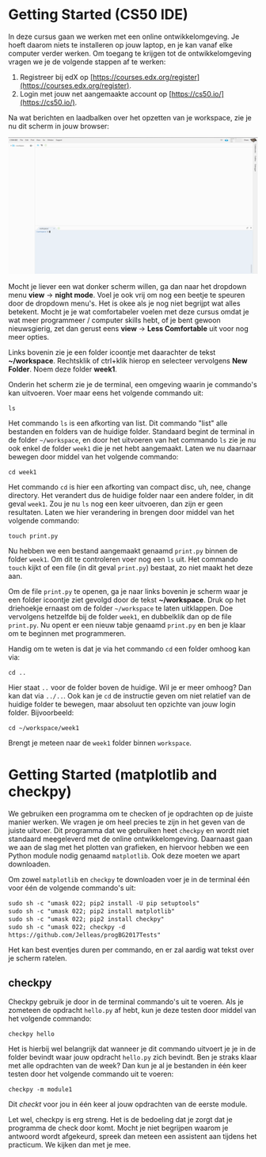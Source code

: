 # Getting Started (CS50 IDE)

In deze cursus gaan we werken met een online ontwikkelomgeving. Je hoeft daarom niets te installeren op jouw laptop, en je kan vanaf elke computer verder werken. Om toegang te krijgen tot de ontwikkelomgeving vragen we je de volgende stappen af te werken:

1. Registreer bij edX op [https://courses.edx.org/register](https://courses.edx.org/register). 
2. Login met jouw net aangemaakte account op [https://cs50.io/](https://cs50.io/).

Na wat berichten en laadbalken over het opzetten van je workspace, zie je nu dit scherm in jouw browser:

![cs50](cs50.png)

Mocht je liever een wat donker scherm willen, ga dan naar het dropdown menu **view** -> **night mode**. Voel je ook vrij om nog een beetje te speuren door de dropdown menu's. Het is okee als je nog niet begrijpt wat alles betekent. Mocht je je wat comfortabeler voelen met deze cursus omdat je wat meer programmeer / computer skills hebt, of je bent gewoon nieuwsgierig, zet dan gerust eens **view** -> **Less Comfortable** uit voor nog meer opties.

Links bovenin zie je een folder icoontje met daarachter de tekst **~/workspace**. Rechtsklik of ctrl+klik hierop en selecteer vervolgens **New Folder**. Noem deze folder **week1**. 

Onderin het scherm zie je de terminal, een omgeving waarin je commando's kan uitvoeren. Voer maar eens het volgende commando uit:

    ls

Het commando `ls` is een afkorting van list. Dit commando "list" alle bestanden en folders van de huidige folder. Standaard begint de terminal in de folder `~/workspace`, en door het uitvoeren van het commando `ls` zie je nu ook enkel de folder `week1` die je net hebt aangemaakt. Laten we nu daarnaar bewegen door middel van het volgende commando:

    cd week1

Het commando `cd` is hier een afkorting van compact disc, uh, nee, change directory. Het verandert dus de huidige folder naar een andere folder, in dit geval `week1`. Zou je nu `ls` nog een keer uitvoeren, dan zijn er geen resultaten. Laten we hier verandering in brengen door middel van het volgende commando:

    touch print.py

Nu hebben we een bestand aangemaakt genaamd `print.py` binnen de folder `week1`. Om dit te controleren voer nog een `ls` uit. Het commando `touch` kijkt of een file (in dit geval `print.py`) bestaat, zo niet maakt het deze aan. 

Om de file `print.py` te openen, ga je naar links bovenin je scherm waar je een folder icoontje ziet gevolgd door de tekst **~/workspace**. Druk op het driehoekje ernaast om de folder `~/workspace` te laten uitklappen. Doe vervolgens hetzelfde bij de folder `week1`, en dubbelklik dan op de file `print.py`. Nu opent er een nieuw tabje genaamd `print.py` en ben je klaar om te beginnen met programmeren.

Handig om te weten is dat je via het commando `cd` een folder omhoog kan via:

    cd ..

Hier staat `..` voor de folder boven de huidige. Wil je er meer omhoog? Dan kan dat via `../..`. Ook kan je `cd` de instructie geven om niet relatief van de huidige folder te bewegen, maar absoluut ten opzichte van jouw login folder. Bijvoorbeeld:

    cd ~/workspace/week1

Brengt je meteen naar de `week1` folder binnen `workspace`. 


# Getting Started (matplotlib and checkpy)

We gebruiken een programma om te checken of je opdrachten op de juiste manier werken. We vragen je om heel precies te zijn in het geven van de juiste uitvoer. Dit programma dat we gebruiken heet `checkpy` en wordt niet standaard meegeleverd met de online ontwikkelomgeving. Daarnaast gaan we aan de slag met het plotten van grafieken, en hiervoor hebben we een Python module nodig genaamd `matplotlib`. Ook deze moeten we apart downloaden.

Om zowel `matplotlib` en `checkpy` te downloaden voer je in de terminal één voor één de volgende commando's uit:

	sudo sh -c "umask 022; pip2 install -U pip setuptools"
	sudo sh -c "umask 022; pip2 install matplotlib"
	sudo sh -c "umask 022; pip2 install checkpy"
	sudo sh -c "umask 022; checkpy -d https://github.com/Jelleas/progBG2017Tests"

Het kan best eventjes duren per commando, en er zal aardig wat tekst over je scherm ratelen. 


## checkpy

Checkpy gebruik je door in de terminal commando's uit te voeren. Als je zometeen de opdracht `hello.py` af hebt, kun je deze testen door middel van het volgende commando:

    checkpy hello

Het is hierbij wel belangrijk dat wanneer je dit commando uitvoert je je in de folder bevindt waar jouw opdracht `hello.py` zich bevindt. Ben je straks klaar met alle opdrachten van de week? Dan kun je al je bestanden in één keer testen door het volgende commando uit te voeren:

    checkpy -m module1

Dit *checkt* voor jou in één keer al jouw opdrachten van de eerste module. 

Let wel, checkpy is erg streng. Het is de bedoeling dat je zorgt dat je programma de check door komt. Mocht je niet begrijpen waarom je antwoord wordt afgekeurd, spreek dan meteen een assistent aan tijdens het practicum. We kijken dan met je mee.